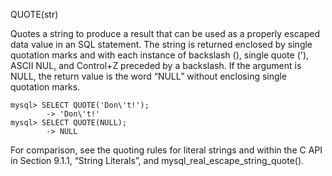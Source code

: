 QUOTE(str)

Quotes a string to produce a result that can be used as a properly escaped data value in an SQL statement. The string is returned enclosed by single quotation marks and with each instance of backslash (\), single quote ('), ASCII NUL, and Control+Z preceded by a backslash. If the argument is NULL, the return value is the word “NULL” without enclosing single quotation marks.

```
mysql> SELECT QUOTE('Don\'t!');
        -> 'Don\'t!'
mysql> SELECT QUOTE(NULL);
        -> NULL
```

For comparison, see the quoting rules for literal strings and within the C API in Section 9.1.1, “String Literals”, and mysql_real_escape_string_quote().
